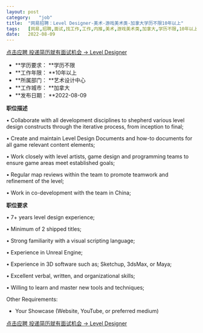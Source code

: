 ```yaml
---
layout:	post
category:	"job"
title:	"网易招聘：Level Designer-美术-游戏美术类-加拿大学历不限10年以上"
tags:	[网易,招聘,面试,找工作,工作,内推,美术,游戏美术类,加拿大,学历不限,10年以上]
date:	2022-08-09
---
```


[点击应聘 投递简历就有面试机会 ->  Level Designer](http://mobile.bole.netease.com/bole/boleDetail?id=41956&employeeId=346f03c3cda5f04c&key=all)



- **学历要求： **学历不限
- **工作年限： **10年以上
- **所属部门： **艺术设计中心
- **工作城市： **加拿大
- **发布日期： **2022-08-09



**职位描述**

• Collaborate with all development disciplines to shepherd various level design constructs through the iterative process, from inception to final;

• Create and maintain Level Design Documents and how-to documents for all game relevant content elements;

• Work closely with level artists, game design and programming teams to ensure game areas meet established goals;

• Regular map reviews within the team to promote teamwork and refinement of the level;

• Work in co-development with the team in China; 



**职位要求**

• 7+ years level design experience;

• Minimum of 2 shipped titles;

• Strong familiarity with a visual scripting language;

• Experience in Unreal Engine;

• Experience in 3D software such as; Sketchup, 3dsMax, or Maya;

• Excellent verbal, written, and organizational skills;

• Willing to learn and master new tools and techniques;

Other Requirements:

- Your Showcase (Website, YouTube, or preferred medium)





[点击应聘 投递简历就有面试机会 ->  Level Designer](http://mobile.bole.netease.com/bole/boleDetail?id=41956&employeeId=346f03c3cda5f04c&key=all)
